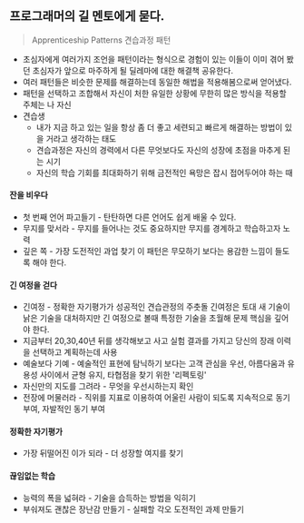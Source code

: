 ## 프로그래머의 길 멘토에게 묻다.
> Apprenticeship Patterns 견습과정 패턴
* 초심자에게 여러가지 조언을 패턴이라는 형식으로 경험이 있는 이들이 이미 겪어 봤던 초심자가 앞으로 마주하게 될 딜레마에 대한 해결책 공유한다.
* 여러 패턴들은 비슷한 문제를 해결하는데 동일한 해법을 적용해봄으로써 얻어냈다.
* 패턴을 선택하고 조합해서 자신이 처한 유일한 상황에 무한히 많은 방식을 적용할 주체는 나 자신
* 견습생
    * 내가 지금 하고 있는 일을 항상 좀 더 좋고 세련되고 빠르게 해결하는 방법이 있을 거라고 생각하는 태도
    * 견습과정은 자신의 경력에서 다른 무엇보다도 자신의 성장에 초점을 마추게 된는 시기
    * 자신의 학습 기회를 최대화하기 위해 금전적인 욕망은 잡시 접어두어야 하는 때
#### 잔을 비우다
* 첫 번째 언어 파고들기 - 탄탄하면 다른 언어도 쉽게 배울 수 있다.
* 무지를 맞서라 - 무지를 들어나는 것도 중요하지만 무지를 경계하고 학습하고자 노력
* 깊은 쪽 - 가장 도전적인 과업 찾기 이 패턴은 무모하기 보다는 용감한 느낌이 들도록 해야 한다. 
#### 긴 여정을 걷다
* 긴여정 - 정확한 자기평가가 성공적인 견습관정의 주춧돌 긴여정은 토대 새 기술이 낡은 기술을 대처하지만 긴 여정으로 볼때 특정한 기술을 초월해 문제 핵심을 깊어야 한다. 
* 지금부터 20,30,40년 뒤를 생각해보고 사고 실험 결과를 가지고 당신의 장래 이력을 선택하고 계획하는데 사용
* 예술보다 기예 - 예술적인 표현에 탐닉하기 보다는 고객 관심을 우선, 아름다움과 유용성 사이에서 균형 유지, 타협점을 찾기 위한 '리펙토링'
* 자신만의 지도를 그려라 - 무엇을 우선시하는지 확인
* 전장에 머물러라 - 직위를 지표로 이용하여 어울린 사람이 되도록 지속적으로 동기 부여, 자발적인 동기 부여
#### 정확한 자기평가
* 가장 뒤떨어진 이가 되라 - 더 성장할 여지를 찾기
#### 끊임없는 학습
* 능력의 폭을 넓혀라 - 기술을 습득하는 방법을 익히기
* 부숴져도 괜찮은 장난감 만들기 - 실패할 각오 도전적인 과제 만들기
